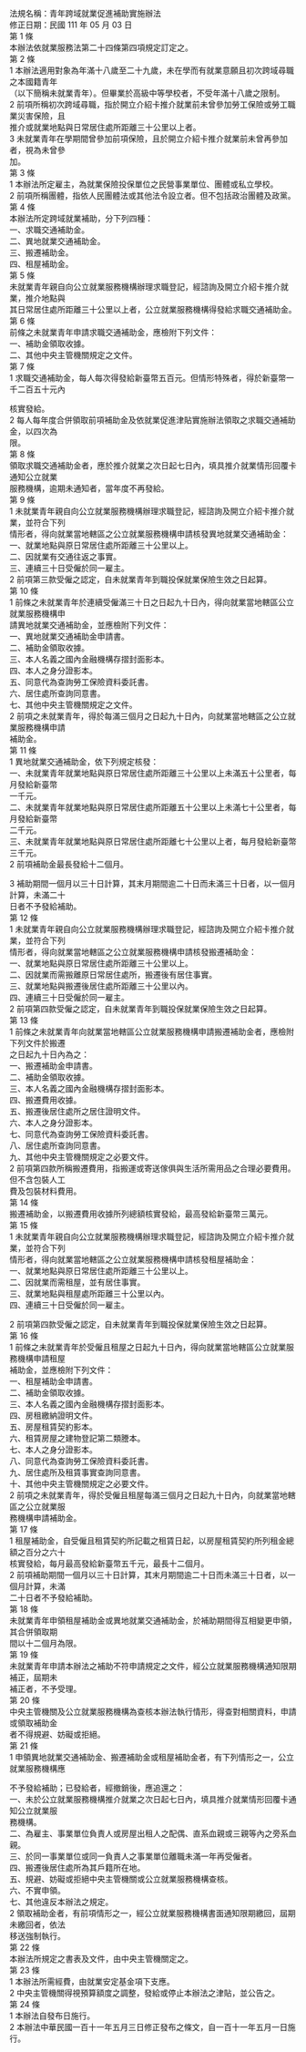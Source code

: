法規名稱：青年跨域就業促進補助實施辦法  
修正日期：民國 111 年 05 月 03 日  
第 1 條  
本辦法依就業服務法第二十四條第四項規定訂定之。  
第 2 條  
1 本辦法適用對象為年滿十八歲至二十九歲，未在學而有就業意願且初次跨域尋職之本國籍青年  
（以下簡稱未就業青年）。但畢業於高級中等學校者，不受年滿十八歲之限制。  
2 前項所稱初次跨域尋職，指於開立介紹卡推介就業前未曾參加勞工保險或勞工職業災害保險，且  
推介或就業地點與日常居住處所距離三十公里以上者。  
3 未就業青年在學期間曾參加前項保險，且於開立介紹卡推介就業前未曾再參加者，視為未曾參  
加。  
第 3 條  
1 本辦法所定雇主，為就業保險投保單位之民營事業單位、團體或私立學校。  
2 前項所稱團體，指依人民團體法或其他法令設立者。但不包括政治團體及政黨。  
第 4 條  
本辦法所定跨域就業補助，分下列四種：  
一、求職交通補助金。  
二、異地就業交通補助金。  
三、搬遷補助金。  
四、租屋補助金。  
第 5 條  
未就業青年親自向公立就業服務機構辦理求職登記，經諮詢及開立介紹卡推介就業，推介地點與  
其日常居住處所距離三十公里以上者，公立就業服務機構得發給求職交通補助金。  
第 6 條  
前條之未就業青年申請求職交通補助金，應檢附下列文件：  
一、補助金領取收據。  
二、其他中央主管機關規定之文件。  
第 7 條  
1 求職交通補助金，每人每次得發給新臺幣五百元。但情形特殊者，得於新臺幣一千二百五十元內  


核實發給。  
2 每人每年度合併領取前項補助金及依就業促進津貼實施辦法領取之求職交通補助金，以四次為  
限。  
第 8 條  
領取求職交通補助金者，應於推介就業之次日起七日內，填具推介就業情形回覆卡通知公立就業  
服務機構，逾期未通知者，當年度不再發給。  
第 9 條  
1 未就業青年親自向公立就業服務機構辦理求職登記，經諮詢及開立介紹卡推介就業，並符合下列  
情形者，得向就業當地轄區之公立就業服務機構申請核發異地就業交通補助金：  
一、就業地點與原日常居住處所距離三十公里以上。  
二、因就業有交通往返之事實。  
三、連續三十日受僱於同一雇主。  
2 前項第三款受僱之認定，自未就業青年到職投保就業保險生效之日起算。  
第 10 條  
1 前條之未就業青年於連續受僱滿三十日之日起九十日內，得向就業當地轄區公立就業服務機構申  
請異地就業交通補助金，並應檢附下列文件：  
一、異地就業交通補助金申請書。  
二、補助金領取收據。  
三、本人名義之國內金融機構存摺封面影本。  
四、本人之身分證影本。  
五、同意代為查詢勞工保險資料委託書。  
六、居住處所查詢同意書。  
七、其他中央主管機關規定之文件。  
2 前項之未就業青年，得於每滿三個月之日起九十日內，向就業當地轄區之公立就業服務機構申請  
補助金。  
第 11 條  
1 異地就業交通補助金，依下列規定核發：  
一、未就業青年就業地點與原日常居住處所距離三十公里以上未滿五十公里者，每月發給新臺幣  
一千元。  
二、未就業青年就業地點與原日常居住處所距離五十公里以上未滿七十公里者，每月發給新臺幣  
二千元。  
三、未就業青年就業地點與原日常居住處所距離七十公里以上者，每月發給新臺幣三千元。  
2 前項補助金最長發給十二個月。  


3 補助期間一個月以三十日計算，其末月期間逾二十日而未滿三十日者，以一個月計算，未滿二十  
日者不予發給補助。  
第 12 條  
1 未就業青年親自向公立就業服務機構辦理求職登記，經諮詢及開立介紹卡推介就業，並符合下列  
情形者，得向就業當地轄區之公立就業服務機構申請核發搬遷補助金：  
一、就業地點與原日常居住處所距離三十公里以上。  
二、因就業而需搬離原日常居住處所，搬遷後有居住事實。  
三、就業地點與搬遷後居住處所距離三十公里以內。  
四、連續三十日受僱於同一雇主。  
2 前項第四款受僱之認定，自未就業青年到職投保就業保險生效之日起算。  
第 13 條  
1 前條之未就業青年向就業當地轄區公立就業服務機構申請搬遷補助金者，應檢附下列文件於搬遷  
之日起九十日內為之：  
一、搬遷補助金申請書。  
二、補助金領取收據。  
三、本人名義之國內金融機構存摺封面影本。  
四、搬遷費用收據。  
五、搬遷後居住處所之居住證明文件。  
六、本人之身分證影本。  
七、同意代為查詢勞工保險資料委託書。  
八、居住處所查詢同意書。  
九、其他中央主管機關規定之必要文件。  
2 前項第四款所稱搬遷費用，指搬運或寄送傢俱與生活所需用品之合理必要費用。但不含包裝人工  
費及包裝材料費用。  
第 14 條  
搬遷補助金，以搬遷費用收據所列總額核實發給，最高發給新臺幣三萬元。  
第 15 條  
1 未就業青年親自向公立就業服務機構辦理求職登記，經諮詢及開立介紹卡推介就業，並符合下列  
情形者，得向就業當地轄區之公立就業服務機構申請核發租屋補助金：  
一、就業地點與原日常居住處所距離三十公里以上。  
二、因就業而需租屋，並有居住事實。  
三、就業地點與租屋處所距離三十公里以內。  
四、連續三十日受僱於同一雇主。  


2 前項第四款受僱之認定，自未就業青年到職投保就業保險生效之日起算。  
第 16 條  
1 前條之未就業青年於受僱且租屋之日起九十日內，得向就業當地轄區公立就業服務機構申請租屋  
補助金，並應檢附下列文件：  
一、租屋補助金申請書。  
二、補助金領取收據。  
三、本人名義之國內金融機構存摺封面影本。  
四、房租繳納證明文件。  
五、房屋租賃契約影本。  
六、租賃房屋之建物登記第二類謄本。  
七、本人之身分證影本。  
八、同意代為查詢勞工保險資料委託書。  
九、居住處所及租賃事實查詢同意書。  
十、其他中央主管機關規定之必要文件。  
2 前項之未就業青年，得於受僱且租屋每滿三個月之日起九十日內，向就業當地轄區之公立就業服  
務機構申請補助金。  
第 17 條  
1 租屋補助金，自受僱且租賃契約所記載之租賃日起，以房屋租賃契約所列租金總額之百分之六十  
核實發給，每月最高發給新臺幣五千元，最長十二個月。  
2 前項補助期間一個月以三十日計算，其末月期間逾二十日而未滿三十日者，以一個月計算，未滿  
二十日者不予發給補助。  
第 18 條  
未就業青年申領租屋補助金或異地就業交通補助金，於補助期間得互相變更申領，其合併領取期  
間以十二個月為限。  
第 19 條  
未就業青年申請本辦法之補助不符申請規定之文件，經公立就業服務機構通知限期補正，屆期未  
補正者，不予受理。  
第 20 條  
中央主管機關及公立就業服務機構為查核本辦法執行情形，得查對相關資料，申請或領取補助金  
者不得規避、妨礙或拒絕。  
第 21 條  
1 申領異地就業交通補助金、搬遷補助金或租屋補助金者，有下列情形之一，公立就業服務機構應  


不予發給補助；已發給者，經撤銷後，應追還之：  
一、未於公立就業服務機構推介就業之次日起七日內，填具推介就業情形回覆卡通知公立就業服  
務機構。  
二、為雇主、事業單位負責人或房屋出租人之配偶、直系血親或三親等內之旁系血親。  
三、於同一事業單位或同一負責人之事業單位離職未滿一年再受僱者。  
四、搬遷後居住處所為其戶籍所在地。  
五、規避、妨礙或拒絕中央主管機關或公立就業服務機構查核。  
六、不實申領。  
七、其他違反本辦法之規定。  
2 領取補助金者，有前項情形之一，經公立就業服務機構書面通知限期繳回，屆期未繳回者，依法  
移送強制執行。  
第 22 條  
本辦法所規定之書表及文件，由中央主管機關定之。  
第 23 條  
1 本辦法所需經費，由就業安定基金項下支應。  
2 中央主管機關得視預算額度之調整，發給或停止本辦法之津貼，並公告之。  
第 24 條  
1 本辦法自發布日施行。  
2 本辦法中華民國一百十一年五月三日修正發布之條文，自一百十一年五月一日施行。  


